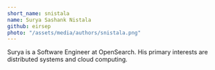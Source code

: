 ```yaml
---
short_name: snistala
name: Surya Sashank Nistala
github: eirsep
photo: "/assets/media/authors/snistala.png"
---
```


Surya is a Software Engineer at OpenSearch. His primary interests are distributed systems and cloud computing.